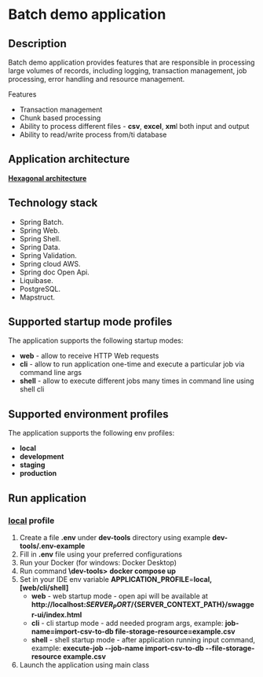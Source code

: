 # Batch demo application


## Description

Batch demo application provides features that are responsible in processing large volumes of records, including logging, 
transaction management, job processing, error handling and resource management. 

Features

* Transaction management
* Chunk based processing
* Ability to process different files - **csv**, **excel**, **xm**l both input and output
* Ability to read/write process from/ti database 

## Application architecture

<ins>**Hexagonal architecture**</ins>

## Technology stack

* Spring Batch.
* Spring Web.
* Spring Shell.
* Spring Data.
* Spring Validation.
* Spring cloud AWS.
* Spring doc Open Api.
* Liquibase.
* PostgreSQL.
* Mapstruct.

## Supported startup mode profiles

The application supports the following startup modes:

* **web** - allow to receive HTTP Web requests
* **cli**  - allow to run application one-time and execute a particular job via command line args
* **shell** - allow to execute different jobs many times in command line using shell cli

## Supported environment profiles

The application supports the following env profiles:

* **local**
* **development**
* **staging**
* **production**

## Run application
### <ins>**local**</ins> profile
1. Create a file **.env** under **dev-tools** directory using example **dev-tools/.env-example**
2. Fill in  **.env** file using your preferred configurations
3. Run your Docker (for windows: Docker Desktop)
4. Run command **<application-directory-destination>\dev-tools>** **docker compose up**
5. Set in your IDE env variable **APPLICATION_PROFILE**=**local,[web/cli/shell]**
   - **web** - web startup mode - open api will be available at **http://<i></i>localhost:${SERVER_PORT}/${SERVER_CONTEXT_PATH}/swagger-ui/index.html**
   - **cli** - cli startup mode - add needed program args, example: **job-name=import-csv-to-db file-storage-resource=example.csv**
   - **shell** - shell startup mode - after application running input command, example: **execute-job --job-name import-csv-to-db --file-storage-resource example.csv**
6. Launch the application using main class

